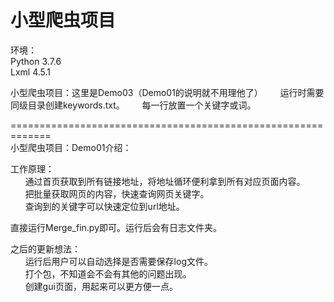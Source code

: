 # 小型爬虫项目
环境：<br>
  Python 3.7.6<br>
  Lxml 4.5.1<br>
  
  
小型爬虫项目：这里是Demo03（Demo01的说明就不用理他了）
&nbsp;&nbsp;&nbsp;&nbsp;&nbsp;&nbsp;运行时需要同级目录创建keywords.txt。
&nbsp;&nbsp;&nbsp;&nbsp;&nbsp;&nbsp;每一行放置一个关键字或词。

=============================================================  
小型爬虫项目：Demo01介绍：<br>

工作原理：<br>
&nbsp;&nbsp;&nbsp;&nbsp;&nbsp;&nbsp;通过首页获取到所有链接地址，将地址循环便利拿到所有对应页面内容。<br>
&nbsp;&nbsp;&nbsp;&nbsp;&nbsp;&nbsp;把批量获取网页的内容，快速查询网页关键字。<br>
&nbsp;&nbsp;&nbsp;&nbsp;&nbsp;&nbsp;查询到的关键字可以快速定位到url地址。<br>

直接运行Merge_fin.py即可。运行后会有日志文件夹。<br>

之后的更新想法：<br>
&nbsp;&nbsp;&nbsp;&nbsp;&nbsp;&nbsp;运行后用户可以自动选择是否需要保存log文件。<br>
&nbsp;&nbsp;&nbsp;&nbsp;&nbsp;&nbsp;打个包，不知道会不会有其他的问题出现。<br>
&nbsp;&nbsp;&nbsp;&nbsp;&nbsp;&nbsp;创建gui页面，用起来可以更方便一点。<br>


